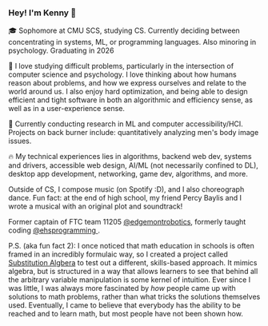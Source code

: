 ### Hey! I'm Kenny 👋

🎓 Sophomore at CMU SCS, studying CS. Currently deciding between concentrating in systems, ML, or programming languages. Also minoring in psychology. Graduating in 2026

🔭 I love studying difficult problems, particularly in the intersection of computer science and psychology. I love thinking about how humans reason about problems, and how we express ourselves and relate to the world around us. I also enjoy hard optimization, and being able to design efficient and tight software in both an algorithmic and efficiency sense, as well as in a user-experience sense.  

🧪 Currently conducting research in ML and computer accessibility/HCI. Projects on back burner include: quantitatively analyzing men's body image issues. 

🔥 My technical experiences lies in algorithms, backend web dev, systems and drivers, accessible web design, AI/ML (not necessarily confined to DL), desktop app development, networking, game dev, algorithms, and more.

Outside of CS, I compose music (on Spotify :D), and I also choreograph dance. Fun fact: at the end of high school, my friend Percy Baylis and I wrote a musical with an original plot and soundtrack!

Former captain of FTC team 11205 [@edgemontrobotics](https://github.com/edgemontrobotics), formerly taught coding [@ehsprogramming ](https://github.com/kenneth-ge/Edgemont-Programming-Club-Projects). 

P.S. (aka fun fact 2): I once noticed that math education in schools is often framed in an incredibly formulaic way, so I created a project called [Substitution Algbera](https://github.com/kenneth-ge/Substitution-Algebra) to test out a different, skills-based approach. It mimics algebra, but is structured in a way that allows learners to see that behind all the arbitrary variable manipulation is some kernel of intuition. Ever since I was little, I was always more fascinated by _how_ people came up with solutions to math problems, rather than what tricks the solutions themselves used. Eventually, I came to believe that everybody has the ability to be reached and to learn math, but most people have not been shown how. 
